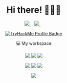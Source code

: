 <h1 align='center'>
  Hi there! 👋👨‍💻
</h1>

<p align='center'>
  
</p>



<p align='center'>
  
  <a href="https://www.linkedin.com/in/thomas0111/" target="_blank">
    <img src="https://img.shields.io/badge/linkedin-%230077B5.svg?&style=for-the-badge&logo=linkedin&logoColor=white" />
  </a>&nbsp;&nbsp;
  <a href="https://instagram.com/mkaa" target="_blank">
    <img src="https://img.shields.io/badge/instagram-%23E4405F.svg?&style=for-the-badge&logo=instagram&logoColor=white" />        
  </a>&nbsp;&nbsp;
  
</p>

<p align='center'>
  <a href="https://tryhackme.com/p/thomasbad" target="_blank">
    <img src="https://tryhackme-badges.s3.amazonaws.com/thomasbad.png" alt="TryHackMe Profile Badge">
  </a>
</p>

<p align='center'>
  💻 My workspace<br/><br/>
  <img src="https://img.shields.io/badge/windows-%230078D6.svg?&style=for-the-badge&logo=windows&logoColor=white" />
  <img src="https://img.shields.io/badge/mac%20os-000000?style=for-the-badge&logo=apple&logoColor=white" />
  <img src="https://img.shields.io/badge/Kali_Linux-557C94?style=for-the-badge&logo=kali-linux&logoColor=white" />
</p>
<p align='center'>
  <img src="https://img.shields.io/badge/Ubuntu_Linux-DD4814?style=for-the-badge&logo=Ubuntu&logoColor=white" />
  <img src="https://img.shields.io/badge/GitHub-100000?style=for-the-badge&logo=github&logoColor=white" />
  <img src="https://img.shields.io/badge/lenovo%20laptop-E2231A?style=for-the-badge&logo=lenovo&logoColor=white" />
</p>

<p align='center'>
<img src="https://github-readme-stats.vercel.app/api/top-langs/?username=thomasbad&layout=compact&langs_count=10" />
</p>

<!--
**thomasbad/thomasbad** is a ✨ _special_ ✨ repository because its `README.md` (this file) appears on your GitHub profile.

Here are some ideas to get you started:

- 🔭 I’m currently working on ...
- 🌱 I’m currently learning ...
- 👯 I’m looking to collaborate on ...
- 🤔 I’m looking for help with ...
- 💬 Ask me about ...
- 📫 How to reach me: ...
- 😄 Pronouns: ...
- ⚡ Fun fact: ...
-->
